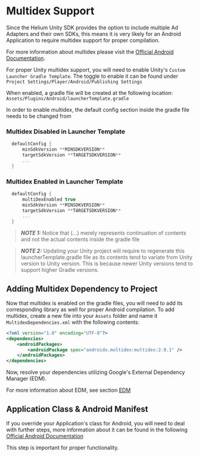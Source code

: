 # Multidex Support

Since the Helium Unity SDK provides the option to include multiple Ad Adapters and their own SDKs, this means it is very likely for an Android Application to require multidex support for proper compilation.

For more information about multidex please visit the [Official Android Documentation](https://developer.android.com/studio/build/multidex).

For proper Unity multidex support, you will need to enable Unity's `Custom Launcher Gradle Template`. The toggle to enable it can be found under `Project Settings/Player/Android/Publishing Settings`

When enabled, a gradle file will be created at the following location: `Assets/Plugins/Android/launcherTemplate.gradle`

In order to enable multidex, the default config section inside the gradle file needs to be changed from

### Multidex Disabled in Launcher Template
```gradle
  defaultConfig {
      minSdkVersion **MINSDKVERSION**
      targetSdkVersion **TARGETSDKVERSION**
      ...
  }
```

### Multidex Enabled in Launcher Template
```gradle
  defaultConfig {
      multiDexEnabled true
      minSdkVersion **MINSDKVERSION**
      targetSdkVersion **TARGETSDKVERSION**
      ...
  }
```

> **_NOTE 1:_** Notice that (...) merely represents continuation of contents and not the actual contents inside the gradle file

> **_NOTE 2:_** Updating your Unity project will require to regenerate this launcherTemplate.gradle file as its contents tend to variate from Unity version to Unity version. This is because newer Unity versions tend to support higher Gradle versions.

## Adding Multidex Dependency to Project

Now that multidex is enabled on the gradle files, you will need to add its corresponding library as well for proper Android compilation.
To add multidex, create a new file into your `Assets` folder and name it `MultidexDependencies.xml` with the following contents:

```xml
<?xml version="1.0" encoding="UTF-8"?>
<dependencies>
    <androidPackages>
        <androidPackage spec="androidx.multidex:multidex:2.0.1" />    
    </androidPackages>
</dependencies>
```

Now, resolve your dependencies utilizing Google's External Dependency Manager (EDM).

For more information about EDM, see section [EDM](edm.md)

## Application Class & Android Manifest

If you override your Application's class for Android, you will need to deal with further steps, more information about it can be found in the following [Official Android Documentation](https://developer.android.com/studio/build/multidex#mdex-gradle)

This step is important for proper functionality.

